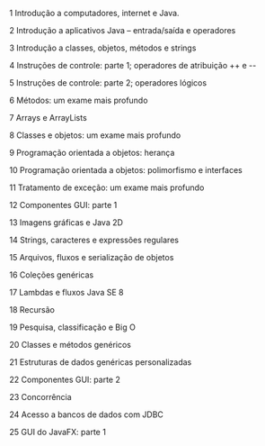1 Introdução a computadores, internet e Java.

2 Introdução a aplicativos Java – entrada/saída e operadores

3 Introdução a classes, objetos, métodos e strings

4 Instruções de controle: parte 1; operadores de atribuição ++ e --

5 Instruções de controle: parte 2; operadores lógicos

6 Métodos: um exame mais profundo

7 Arrays e ArrayLists

8 Classes e objetos: um exame mais profundo

9 Programação orientada a objetos: herança

10 Programação orientada a objetos: polimorfismo e interfaces

11 Tratamento de exceção: um exame mais profundo

12 Componentes GUI: parte 1

13 Imagens gráficas e Java 2D

14 Strings, caracteres e expressões regulares

15 Arquivos, fluxos e serialização de objetos

16 Coleções genéricas

17 Lambdas e fluxos Java SE 8

18 Recursão

19 Pesquisa, classificação e Big O

20 Classes e métodos genéricos

21 Estruturas de dados genéricas personalizadas

22 Componentes GUI: parte 2

23 Concorrência

24 Acesso a bancos de dados com JDBC

25 GUI do JavaFX: parte 1

